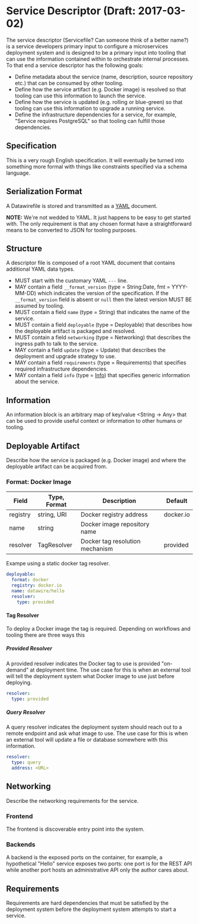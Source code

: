# Service Descriptor (Draft: 2017-03-02)

The service descriptor (Servicefile? Can someone think of a better name?) is a service developers primary input to configure a microservices deployment system and is designed to be a primary input into tooling that can use the information contained within to orchestrate internal processes. To that end a service descriptor has the following goals:

- Define metadata about the service (name, description, source repository etc.) that can be consumed by other tooling.
- Define how the service artifact (e.g. Docker image) is resolved so that tooling can use this information to launch the service.
- Define how the service is updated (e.g. rolling or blue-green) so that tooling can use this information to upgrade a running service.
- Define the infrastructure dependencies for a service, for example, "Service requires PostgreSQL" so that tooling can fulfill those dependencies. 

## Specification

This is a very rough English specification. It will eventually be turned into something more formal with things like constraints specified via a schema language.

## Serialization Format

A Datawirefile is stored and transmitted as a [YAML](http://www.yaml.org/) document.

**NOTE:** We're not wedded to YAML. It just happens to be easy to get started with. The only requirement is that any chosen format have a straightforward means to be converted to JSON for tooling purposes.

## Structure

A descriptor file is composed of a root YAML document that contains additional YAML data types.

- MUST start with the customary YAML `---` line.
- MAY contain a field `__format_version` (type = String:Date, fmt = YYYY-MM-DD) which indicates the version of the specification. If the `__format_version` field is absent or `null` then the latest version MUST BE assumed by tooling.
- MUST contain a field `name` (type = String) that indicates the name of the service.
- MUST contain a field `deployable` (type = Deployable) that describes how the deployable artifact is packaged and resolved.
- MUST contain a field `networking` (type = Networking) that describes the ingress path to talk to the service.
- MAY contain a field `update` (type = Update) that describes the deployment and upgrade strategy to use.
- MAY contain a field `requirements` (type = Requirements) that specifies required infrastructure dependencies.
- MAY contain a field `info` (type = [Info](#Information)) that specifies generic information about the service. 

## Information

An information block is an arbitrary map of key/value <String -> Any> that can be used to provide useful context or information to other humans or tooling. 

## Deployable Artifact

Describe how the service is packaged (e.g. Docker image) and where the deployable artifact can be acquired from.

### Format: Docker Image

| Field     | Type, Format |  Description                    | Default   |
| --------- | ------------ | ------------------------------- | --------- |
| registry  | string, URI  | Docker registry address         | docker.io |
| name      | string       | Docker image repository name    |           |
| resolver  | TagResolver  | Docker tag resolution mechanism | provided  |

Exampe using a static docker tag resolver.

```yaml
deployable:
  format: docker
  registry: docker.io
  name: datawire/hello
  resolver:
    type: provided 
```

#### Tag Resolver

To deploy a Docker image the tag is required. Depending on workflows and tooling there are three ways this 

##### Provided Resolver

A provided resolver indicates the Docker tag to use is provided "on-demand" at deployment time. The use case for this is when an external tool will tell the deployment system what Docker image to use just before deploying.

```yaml
resolver:
  type: provided 
```

##### Query Resolver

A query resolver indicates the deployment system should reach out to a remote endpoint and ask what image to use. The use case for this is when an external tool will update a file or database somewhere with this information.

```yaml
resolver:
  type: query
  address: <URL>
```

## Networking

Describe the networking requirements for the service.

### Frontend

The frontend is discoverable entry point into the system.

### Backends

A backend is the exposed ports on the container, for example, a hypothetical "Hello" service exposes two ports: one port is for the REST API while another port hosts an administrative API only the author cares about.

## Requirements

Requirements are hard dependencies that must be satisfied by the deployment system before the deployment system attempts to start a service.
